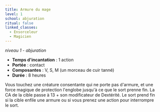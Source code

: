 ```yaml
---
title: Armure du mage
level: 1
school: abjuration
ritual: false
linked_classes:
  - Ensorceleur
  - Magicien
---
```

*niveau 1 - abjuration*

- **Temps d'incantation** : 1 action
- **Portée** : contact
- **Composantes** : V, S, M (un morceau de cuir tanné)
- **Durée** : 8 heures

Vous touchez une créature consentante qui ne porte pas d'armure, et une force magique de protection l'englobe jusqu'à ce que le sort prenne fin. La CA de la cible passe à 13 + son modificateur de Dextérité. Le sort prend fin si la cible enfile une armure ou si vous prenez une action pour interrompre le sort.